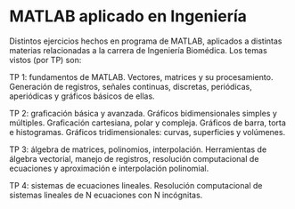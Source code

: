 # MATLAB aplicado en Ingeniería
Distintos ejercicios hechos en programa de MATLAB, aplicados a distintas materias relacionadas a la carrera de Ingeniería Biomédica.
Los temas vistos (por TP) son:

TP 1: fundamentos de MATLAB. Vectores, matrices y su procesamiento. Generación de registros, señales continuas, discretas, periódicas, aperiódicas y gráficos básicos de ellas.

TP 2: graficación básica y avanzada. Gráficos bidimensionales simples y múltiples. Graficación cartesiana, polar y compleja. Gráficos de barra, torta e histogramas. Gráficos tridimensionales: curvas, superficies y volúmenes.

TP 3: álgebra de matrices, polinomios, interpolación. Herramientas de álgebra vectorial, manejo de registros, resolución computacional de ecuaciones y aproximación e interpolación polinomial.

TP 4: sistemas de ecuaciones lineales. Resolución computacional de sistemas lineales de N ecuaciones con N incógnitas. 
